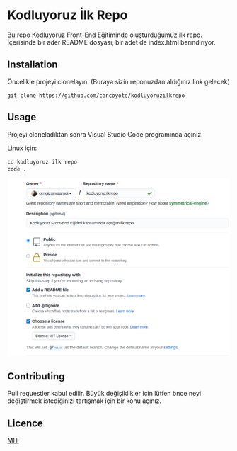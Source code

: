 # Kodluyoruz İlk Repo

Bu repo Kodluyoruz Front-End Eğitiminde oluşturduğumuz ilk repo. İçerisinde bir ader README dosyası, bir adet de index.html barındırıyor.

## Installation

Öncelikle projeyi clonelayın. (Buraya sizin reponuzdan aldığınız link gelecek)

    git clone https://github.com/cancoyote/kodluyoruzilkrepo

## Usage

Projeyi cloneladıktan sonra Visual Studio Code programında açınız.

Linux için:

    cd kodluyoruz ilk repo
    code .

![Projeden bir resim](https://raw.githubusercontent.com/Kodluyoruz/taskforce/main/git/odev1/figures/github.png)

## Contributing

Pull requestler kabul edilir. Büyük değişiklikler için lütfen önce neyi değiştirmek istediğinizi tartışmak için bir konu açınız.

## Licence

[MIT](https://www.mit.org)
